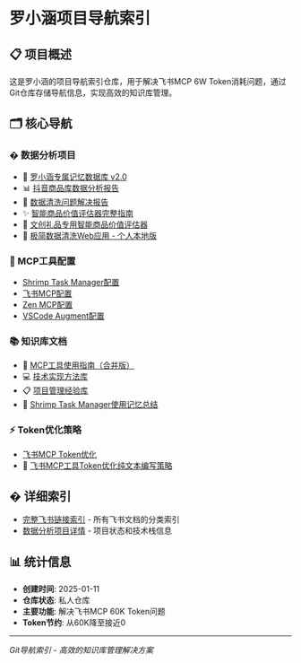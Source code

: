 # 罗小涵项目导航索引

## 📋 项目概述
这是罗小涵的项目导航索引仓库，用于解决飞书MCP 6W Token消耗问题，通过Git仓库存储导航信息，实现高效的知识库管理。

## 🗂️ 核心导航

### � 数据分析项目
- 🧠 [罗小涵专属记忆数据库 v2.0](https://fcn8mctq4tqd.feishu.cn/docx/UA7dd3fNUo0UIlx4WTHcKrgDnuf)
- 📊 [抖音商品库数据分析报告](https://fcn8mctq4tqd.feishu.cn/docx/BAARdbRfFodJMzxPbe0cMgA8nrb)
- 🎉 [数据清洗问题解决报告](https://fcn8mctq4tqd.feishu.cn/docx/FHGMd0JmYoaxd0xXd1wcZmkjnCc)
- ✨ [智能商品价值评估器完整指南](https://fcn8mctq4tqd.feishu.cn/docx/RUMEd79nQoBGuFxwRK7cIrYhnmc)
- 🎨 [文创礼品专用智能商品价值评估器](https://fcn8mctq4tqd.feishu.cn/docx/DY2NdWQrkoV7HcxiEMLciWtmnaf)
- 🚀 [极简数据清洗Web应用 - 个人本地版](https://fcn8mctq4tqd.feishu.cn/wiki/KXDmw0xtfirD5dkmEjec4bornEE)

### 🔧 MCP工具配置
- [Shrimp Task Manager配置](./mcp-tools/shrimp-task-manager.md)
- [飞书MCP配置](./mcp-tools/feishu-mcp.md)
- [Zen MCP配置](./mcp-tools/zen-mcp.md)
- [VSCode Augment配置](./mcp-tools/vscode-augment.md)

### 📚 知识库文档
- 🔧 [MCP工具使用指南（合并版）](https://fcn8mctq4tqd.feishu.cn/docx/W2xid0FolojOyUx02r4c9zian7g)
- 💻 [技术实现方法库](https://fcn8mctq4tqd.feishu.cn/wiki/Id1NwIlltihhotkklNdcntH8nmg)
- 📋 [项目管理经验库](https://fcn8mctq4tqd.feishu.cn/wiki/GaS1wGYasi91cUkD3bgcNKvJngc)
- 🧠 [Shrimp Task Manager使用记忆总结](https://fcn8mctq4tqd.feishu.cn/wiki/JHmewjh5riq1V6k2exMcf84SnsH)

### ⚡ Token优化策略
- [飞书MCP Token优化](./optimization/feishu-mcp-token.md)
- 📝 [飞书MCP工具Token优化纯文本编写策略](https://fcn8mctq4tqd.feishu.cn/wiki/HweewgAS3i4WzZkozzMcIZlbnig)

## � 详细索引
- [完整飞书链接索引](./feishu-links/README.md) - 所有飞书文档的分类索引
- [数据分析项目详情](./data-analysis/README.md) - 项目状态和技术栈信息

## 📊 统计信息
- **创建时间**: 2025-01-11
- **仓库状态**: 私人仓库
- **主要功能**: 解决飞书MCP 60K Token问题
- **Token节约**: 从60K降至接近0

---
*Git导航索引 - 高效的知识库管理解决方案*
